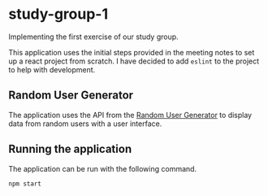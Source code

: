 # study-group-1
Implementing the first exercise of our study group. 

This application uses the initial steps provided in the meeting notes to set up a react project from scratch. I have decided to add `eslint` to the project to help with development. 

## Random User Generator
The application uses the API from the [Random User Generator](randomuser.me) to display data from random users with a user interface. 

## Running the application

The application can be run with the following command. 

```bash
npm start
```
